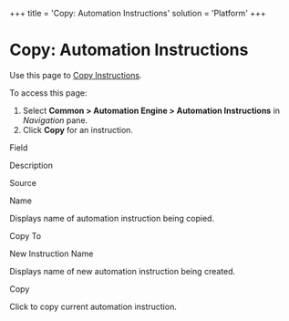 +++
title = 'Copy: Automation Instructions'
solution = 'Platform'
+++

# Copy: Automation Instructions

<div class="use">

Use this page to [Copy
Instructions](../Use_Cases/Copy_Instructions).

</div>

To access this page:

1.  Select <span style="font-weight: bold;">Common \> Automation Engine
    \> Automation Instructions</span> in
    <span style="font-style: italic;">Navigation</span> pane.
2.  Click <span style="font-weight: bold;">Copy</span> for an
    instruction.

Field

Description

Source

Name

Displays name of automation instruction being copied.

Copy To

New Instruction Name

Displays name of new automation instruction being created.

Copy

Click to copy current automation instruction.
